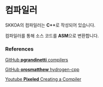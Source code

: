 # 컴파일러

SKKOA의 컴파일러는 <strong>C++</strong>로 작성되어 있습니다.

컴파일러를 통해 소스 코드를 <strong>ASM</strong>으로 변환합니다.

### References

[GitHub **pgrandinetti** compilers](https://github.com/pgrandinetti/compilers)

[GitHub **orosmatthew** hydrogen-cpp](https://github.com/orosmatthew/hydrogen-cpp)

[Youtube **Pixeled** Creating a Compiler](https://www.youtube.com/playlist?list=PLUDlas_Zy_qC7c5tCgTMYq2idyyT241qs)
